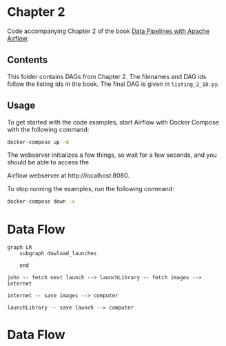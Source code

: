 # Chapter 2

Code accompanying Chapter 2 of the book [Data Pipelines with Apache Airflow](https://www.manning.com/books/data-pipelines-with-apache-airflow).

## Contents

This folder contains DAGs from Chapter 2. 
The filenames and DAG ids follow the listing ids in the book. 
The final DAG is given in `listing_2_10.py`.

## Usage

To get started with the code examples, start Airflow with Docker Compose with the following command:

```bash
docker-compose up -d
```

The webserver initializes a few things, 
so wait for a few seconds, 
and you should be able to access the

Airflow webserver at http://localhost:8080.

To stop running the examples, 
run the following command:

```bash
docker-compose down -v
```

# Data Flow
```mermaid
graph LR
    subgraph dowload_launches
        
    end

john -- fetch next launch --> launchLibrary -- fetch images --> internet

internet -- save images --> computer

launchLibrary -- save launch --> computer
```

# Data Flow
```mermaid

```